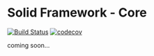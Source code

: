 # Solid Framework - Core

[![Build Status](https://travis-ci.org/solid-framework/core.svg?branch=master)](https://travis-ci.org/solid-framework/core)
[![codecov](https://codecov.io/gh/solid-framework/core/branch/master/graph/badge.svg)](https://codecov.io/gh/solid-framework/core)


coming soon...
